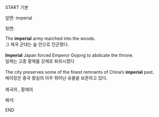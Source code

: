 START
기본

앞면:
imperial


뒷면:
<div>The <strong>imperial</strong> army marched into the woods. </div><div><div>그 제국 군대는 숲 안으로 진군했다.</div></div><div><br></div><div><div><strong>Imperial</strong> Japan forced Emperor Gojong to abdicate the throne. </div><div><div>일제는 고종 황제를 강제로 퇴위시켰다</div></div></div><div><br></div><div><div>The city preserves some of the finest remnants of China’s <strong>imperial</strong> past. </div><div><div>베이징은 중국 황실의 아주 뛰어난 유물을 보존하고 있다.</div></div></div><div><br></div><div>제국의 , 황제의</div>


해석:

END